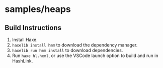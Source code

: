 # samples/heaps

## Build Instructions

1. Install Haxe.
2. `haxelib install hmm` to download the dependency manager.
3. `haxelib run hmm install` to download dependencies.
4. Run `haxe hl.hxml`, or use the VSCode launch option to build and run in HashLink.